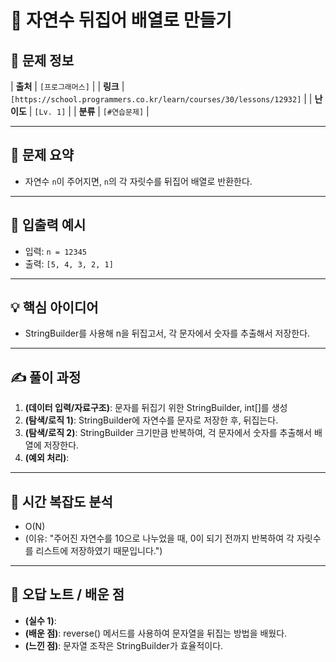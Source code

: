 # 📌 자연수 뒤집어 배열로 만들기

## 📖 문제 정보

| **출처** | `[프로그래머스]` |
| **링크** | `[https://school.programmers.co.kr/learn/courses/30/lessons/12932]` |
| **난이도** | `[Lv. 1]` |
| **분류** | `[#연습문제]` |

---

## 📝 문제 요약

- 자연수 `n`이 주어지면, `n`의 각 자릿수를 뒤집어 배열로 반환한다.

---

## 🔎 입출력 예시

- 입력: `n = 12345`
- 출력: `[5, 4, 3, 2, 1]`

---

## 💡 핵심 아이디어

- StringBuilder를 사용해 n을 뒤집고서, 각 문자에서 숫자를 추출해서 저장한다.

---

## ✍️ 풀이 과정

1. **(데이터 입력/자료구조)**: 문자를 뒤집기 위한 StringBuilder, int[]를 생성
2. **(탐색/로직 1)**: StringBuilder에 자연수를 문자로 저장한 후, 뒤집는다.
3. **(탐색/로직 2)**: StringBuilder 크기만큼 반복하여, 걱 문자에서 숫자를 추출해서 배열에 저장한다.
4. **(예외 처리)**:

---

## 🧐 시간 복잡도 분석

- O(N)
- (이유: "주어진 자연수를 10으로 나누었을 때, 0이 되기 전까지 반복하여 각 자릿수를 리스트에 저장하였기 때문입니다.")

---

## 🧠 오답 노트 / 배운 점

- **(실수 1)**:
- **(배운 점)**: reverse() 메서드를 사용하여 문자열을 뒤집는 방법을 배웠다.
- **(느낀 점)**: 문자열 조작은 StringBuilder가 효율적이다.
